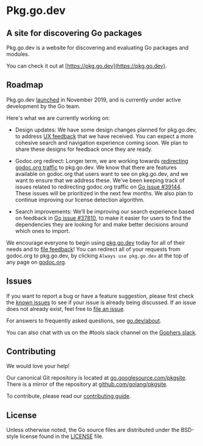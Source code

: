 # Pkg.go.dev

## A site for discovering Go packages

Pkg.go.dev is a website for discovering and evaluating Go packages and modules.

You can check it out at [https://pkg.go.dev](https://pkg.go.dev).

## Roadmap

Pkg.go.dev [launched](https://groups.google.com/g/golang-announce/c/OW8bHSryLIc)
in November 2019, and is currently under active development by the Go team.

Here's what we are currently working on:

- Design updates: We have some design changes planned for pkg.go.dev,
  to address
  [UX feedback](https://github.com/golang/go/issues?q=is%3Aissue+is%3Aopen+label%3Apkgsite+label%3AUX)
  that we have received.
  You can expect a more cohesive search and navigation experience coming soon.
  We plan to share these designs for feedback once they are ready.

- Godoc.org redirect: Longer term, we are working towards
  [redirecting godoc.org traffic](https://blog.golang.org/pkg.go.dev-2020) to
  pkg.go.dev. We know that there are features available on godoc.org that users
  want to see on pkg.go.dev, and we want to ensure that we address these. We’ve
  been keeping track of issues related to redirecting godoc.org traffic on
  [Go issue #39144](https://golang.org/issue/39144).
  These issues will be prioritized in the next few months. We also plan to
  continue improving our license detection algorithm.

- Search improvements: We’ll be improving our search experience based on
  feedback in [Go issue #37810](https://golang.org/issue/37810),
  to make it easier for users to find the dependencies they are looking for and
  make better decisions around which ones to import.

We encourage everyone to begin using [pkg.go.dev](https://pkg.go.dev) today for
all of their needs and to
[file feedback](https://golang.org/s/pkgsite-feedback)! You can redirect
all of your requests from godoc.org to pkg.go.dev, by clicking
`Always use pkg.go.dev` at the top of any page on [godoc.org](https://godoc.org).

## Issues

If you want to report a bug or have a feature suggestion, please first check
the [known issues](https://github.com/golang/go/labels/pkgsite) to see if your
issue is already being discussed. If an issue does not already exist, feel free
to [file an issue](https://golang.org/s/pkgsite-feedback).

For answers to frequently asked questions, see [go.dev/about](https://go.dev/about).

You can also chat with us on the #tools slack channel on the
[Gophers slack](https://invite.slack.golangbridge.org).

## Contributing

We would love your help!

Our canonical Git repository is located at
[go.googlesource.com/pkgsite](https://go.googlesource.com/pkgsite).
There is a mirror of the repository at
[github.com/golang/pkgsite](https://github.com/golang/pkgsite).

To contribute, please read our [contributing guide](CONTRIBUTING.md).

## License

Unless otherwise noted, the Go source files are distributed under the BSD-style
license found in the [LICENSE](LICENSE) file.
